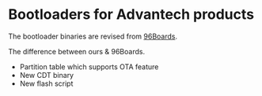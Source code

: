 # Bootloaders for Advantech products

The bootloader binaries are revised from [96Boards](https://builds.96boards.org/releases/dragonboard410c/linaro/rescue/16.09/).

The difference between ours & 96Boards.
- Partition table which supports OTA feature
- New CDT binary
- New flash script

